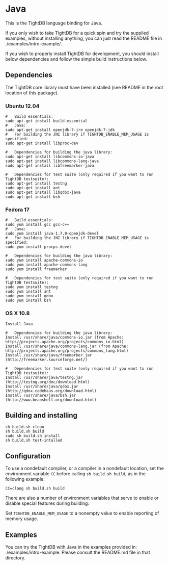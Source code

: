 Java
====

This is the TightDB language binding for Java.

If you only wish to take TightDB for a quick spin and try the supplied examples,
without installing anything, you can just read the README file in ./examples/intro-example/.

If you wish to properly install TightDB for development, you should install below
dependencies and follow the simple build instructions below.


Dependencies
------------

The TightDB core library must have been installed (see README in the root 
location of this package).

### Ubuntu 12.04

    #   Build essentials:
    sudo apt-get install build-essential
    #   Java:
    sudo apt-get install openjdk-7-jre openjdk-7-jdk
    #   For building the JNI library if TIGHTDB_ENABLE_MEM_USAGE is specified:
    sudo apt-get install libproc-dev
    
    #   Dependencies for building the java library:
    sudo apt-get install libcommons-io-java
    sudo apt-get install libcommons-lang-java
    sudo apt-get install libfreemarker-java
    
    #   Dependencies for test suite (only required if you want to run TightDB testsuite):
    sudo apt-get install testng
    sudo apt-get install ant
    sudo apt-get install libqdox-java
    sudo apt-get install bsh

### Fedora 17

    #   Build essentials:
    sudo yum install gcc gcc-c++
    #   Java:
    sudo yum install java-1.7.0-openjdk-devel
    #   For building the JNI library if TIGHTDB_ENABLE_MEM_USAGE is specified:
    sudo yum install procps-devel

    #   Dependencies for building the java library:
    sudo yum install apache-commons-io
    sudo yum install apache-commons-lang
    sudo yum install freemarker

    #   Dependencies for test suite (only required if you want to run TightDB testsuite):
    sudo yum install testng
    sudo yum install ant
    sudo yum install qdox
    sudo yum install bsh

### OS X 10.8

    Install Java

    #   Dependencies for building the java library:
    Install /usr/share/java/commons-io.jar (from Apache: http://projects.apache.org/projects/commons_io.html)
    Install /usr/share/java/commons-lang.jar (from Apache: http://projects.apache.org/projects/commons_lang.html)
    Install /usr/share/java/freemarker.jar (http://freemarker.sourceforge.net/)

    #   Dependencies for test suite (only required if you want to run TightDB testsuite):
    Install /usr/share/java/testng.jar (http://testng.org/doc/download.html)
    Install /usr/share/java/qdox.jar (http://qdox.codehaus.org/download.html)
    Install /usr/share/java/bsh.jar (http://www.beanshell.org/download.html)


Building and installing
-----------------------

    sh build.sh clean
    sh build.sh build
    sudo sh build.sh install
    sh build.sh test-intalled


Configuration
-------------

To use a nondefault compiler, or a compiler in a nondefault location,
set the environment variable `CC` before calling `sh build.sh build`,
as in the following example:

    CC=clang sh build.sh build

There are also a number of environment variables that serve to enable
or disable special features during building:

Set `TIGHTDB_ENABLE_MEM_USAGE` to a nonempty value to enable
reporting of memory usage.


Examples
--------

You can try the TightDB with Java in the examples provided in:
./examples/intro-example. Please consult the README.md file in that
directory.

